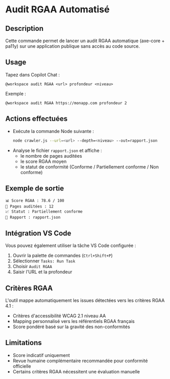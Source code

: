 # Audit RGAA Automatisé

## Description
Cette commande permet de lancer un audit RGAA automatique (axe-core + pa11y) sur une application publique sans accès au code source.

## Usage
Tapez dans Copilot Chat :

```
@workspace audit RGAA <url> profondeur <niveau>
```

Exemple :
```
@workspace audit RGAA https://monapp.com profondeur 2
```

## Actions effectuées
- Exécute la commande Node suivante :
  ```bash
  node crawler.js --url=<url> --depth=<niveau> --out=rapport.json
  ```
- Analyse le fichier `rapport.json` et affiche :
  - le nombre de pages auditées
  - le score RGAA moyen
  - le statut de conformité (Conforme / Partiellement conforme / Non conforme)

## Exemple de sortie
```
📊 Score RGAA : 78.6 / 100
📄 Pages auditées : 12
📈 Statut : Partiellement conforme
📁 Rapport : rapport.json
```

## Intégration VS Code

Vous pouvez également utiliser la tâche VS Code configurée :
1. Ouvrir la palette de commandes (`Ctrl+Shift+P`)
2. Sélectionner `Tasks: Run Task`
3. Choisir `Audit RGAA`
4. Saisir l'URL et la profondeur

## Critères RGAA

L'outil mappe automatiquement les issues détectées vers les critères RGAA 4.1 :
- Critères d'accessibilité WCAG 2.1 niveau AA
- Mapping personnalisé vers les référentiels RGAA français
- Score pondéré basé sur la gravité des non-conformités

## Limitations

- Score indicatif uniquement
- Revue humaine complémentaire recommandée pour conformité officielle
- Certains critères RGAA nécessitent une évaluation manuelle
